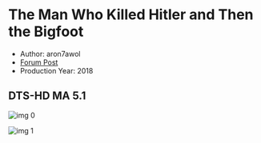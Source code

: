# The Man Who Killed Hitler and Then the Bigfoot

* Author: aron7awol
* [Forum Post](https://www.avsforum.com/threads/bass-eq-for-filtered-movies.2995212/post-57896272)
* Production Year: 2018

## DTS-HD MA 5.1

![img 0](https://i.imgur.com/CQErcCe.jpg)

![img 1](https://i.imgur.com/XjmWtmR.png)

